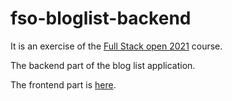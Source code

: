 # fso-bloglist-backend
It is an exercise of the [Full Stack open 2021]( https://fullstackopen.com/en/ ) course.

The backend part of the blog list application.

The frontend part is [here]( https://github.com/gaoshanghui/fso-bloglist-frontend ).